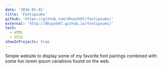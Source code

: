 ```yaml
---
date: '2016-01-01'
title: 'Fontipsums'
github: 'https://github.com/dhuynh97/fontipsums/'
external: 'http://dhuynh97.github.io/fontipsums/'
tech:
  - HTML
  - SCSS
showInProjects: true
---
```


Simple website to display some of my favorite font pairings combined with some fun lorem ipsum variations found on the web.
